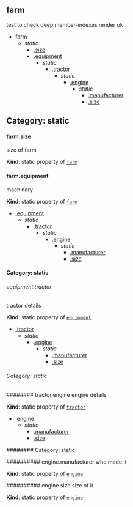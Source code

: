 <a name="module_farm"></a>
## farm
test to check deep member-indexes render ok

  

* farm
    * _static_
        * [.size](#module_farm.size)
        * [.equipment](#module_farm.equipment)
            * _static_
                * [.tractor](#module_farm.equipment.tractor)
                    * _static_
                        * [.engine](#module_farm.equipment.tractor.engine)
                            * _static_
                                * [.manufacturer](#module_farm.equipment.tractor.engine.manufacturer)
                                * [.size](#module_farm.equipment.tractor.engine.size)


## Category: static


<a name="module_farm.size"></a>
#### farm.size
size of farm

**Kind**: static property of [`farm`](#module_farm)


<a name="module_farm.equipment"></a>
#### farm.equipment
machinary

**Kind**: static property of [`farm`](#module_farm)  

* [.equipment](#module_farm.equipment)
    * _static_
        * [.tractor](#module_farm.equipment.tractor)
            * _static_
                * [.engine](#module_farm.equipment.tractor.engine)
                    * _static_
                        * [.manufacturer](#module_farm.equipment.tractor.engine.manufacturer)
                        * [.size](#module_farm.equipment.tractor.engine.size)


#### Category: static


<a name="module_farm.equipment.tractor"></a>
###### equipment.tractor
tractor details

**Kind**: static property of [`equipment`](#module_farm.equipment)  

* [.tractor](#module_farm.equipment.tractor)
    * _static_
        * [.engine](#module_farm.equipment.tractor.engine)
            * _static_
                * [.manufacturer](#module_farm.equipment.tractor.engine.manufacturer)
                * [.size](#module_farm.equipment.tractor.engine.size)


###### Category: static


<a name="module_farm.equipment.tractor.engine"></a>
######## tractor.engine
engine details

**Kind**: static property of [`tractor`](#module_farm.equipment.tractor)  

* [.engine](#module_farm.equipment.tractor.engine)
    * _static_
        * [.manufacturer](#module_farm.equipment.tractor.engine.manufacturer)
        * [.size](#module_farm.equipment.tractor.engine.size)


######## Category: static


<a name="module_farm.equipment.tractor.engine.manufacturer"></a>
########## engine.manufacturer
who made it

**Kind**: static property of [`engine`](#module_farm.equipment.tractor.engine)


<a name="module_farm.equipment.tractor.engine.size"></a>
########## engine.size
size of it

**Kind**: static property of [`engine`](#module_farm.equipment.tractor.engine)


